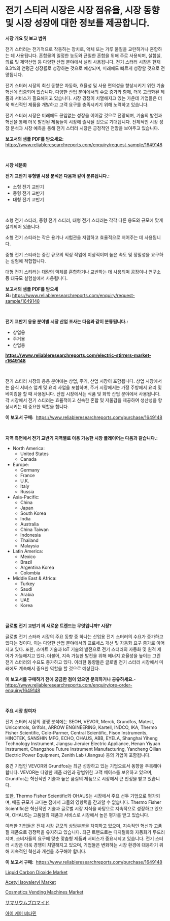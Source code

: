 <p><h1>전기 스티러 시장은 시장 점유율, 시장 동향 및 시장 성장에 대한 정보를 제공합니다.</h1></p><p><strong>시장 개요 및 보고 범위</strong></p>
<p><p>전기 스터러는 전기적으로 작동하는 장치로, 액체 또는 가루 물질을 교란하거나 혼합하는 데 사용됩니다. 혼합물의 일정한 농도와 균일한 혼합을 위해 주로 사용되며, 실험실, 의료 및 제약산업 등 다양한 산업 분야에서 널리 사용됩니다. 전기 스터러 시장은 현재 8.3%의 연평균 성장률로 성장하는 것으로 예상되며, 미래에도 빠르게 성장할 것으로 전망됩니다.</p><p>전기 스터러 시장의 최신 동향은 자동화, 효율성 및 사용 편의성을 향상시키기 위한 기술 혁신에 집중되어 있습니다. 다양한 산업 분야에서의 수요 증가와 함께, 더욱 고급화된 제품과 서비스가 필요해지고 있습니다. 시장 경쟁이 치열해지고 있는 가운데 기업들은 더욱 혁신적인 제품을 개발하고 고객 요구를 충족시키기 위해 노력하고 있습니다.</p><p>전기 스터러 시장은 미래에도 끊임없는 성장을 이어갈 것으로 전망되며, 기술의 발전과 혁신을 통해 더욱 발전된 제품들이 시장에 출시될 것으로 기대됩니다. 전체적인 시장 성장 분석과 시장 예측을 통해 전기 스터러 시장은 긍정적인 전망을 보여주고 있습니다.</p></p>
<p><strong>보고서의 샘플 PDF를 받으세요:</strong> <a href="https://www.reliableresearchreports.com/enquiry/request-sample/1649148">https://www.reliableresearchreports.com/enquiry/request-sample/1649148</a></p>
<p>&nbsp;</p>
<p><strong>시장 세분화</strong></p>
<p><strong>전기 교반기 유형별 시장 분석은 다음과 같이 분류됩니다.:</strong></p>
<p><ul><li>소형 전기 교반기</li><li>중형 전기 교반기</li><li>대형 전기 교반기</li></ul></p>
<p>&nbsp;</p>
<p><p>소형 전기 스티러, 중형 전기 스티러, 대형 전기 스티러는 각각 다른 용도와 규모에 맞게 설계되어 있습니다. </p><p>소형 전기 스티러는 작은 용기나 시험관을 저렴하고 효율적으로 저어주는 데 사용됩니다. </p><p>중형 전기 스티러는 중간 규모의 믹싱 작업에 이상적이며 높은 속도 및 정밀성을 요구하는 실험에 적합합니다. </p><p>대형 전기 스티러는 대량의 액체를 혼합하거나 교반하는 데 사용되며 공장이나 연구소 등 대규모 실험실에서 사용됩니다.</p></p>
<p><strong>보고서의 샘플 PDF를 받으세요:</strong>&nbsp;<a href="https://www.reliableresearchreports.com/enquiry/request-sample/1649148">https://www.reliableresearchreports.com/enquiry/request-sample/1649148</a></p>
<p>&nbsp;</p>
<p><strong> 전기 교반기 응용 분야별 시장 산업 조사는 다음과 같이 분류됩니다.:</strong></p>
<p><ul><li>상업용</li><li>주거용</li><li>산업용</li></ul></p>
<p><strong><a href="https://www.reliableresearchreports.com/electric-stirrers-market-r1649148">https://www.reliableresearchreports.com/electric-stirrers-market-r1649148</a></strong></p>
<p>&nbsp;</p>
<p><p>전기 스티러 시장의 응용 분야에는 상업, 주거, 산업 시장이 포함됩니다. 상업 시장에서는 음식 서비스 업계 및 요리 사업을 포함하며, 주거 시장에서는 가정 주방에서 요리 및 베이킹을 할 때 사용됩니다. 산업 시장에서는 식품 및 화학 산업 분야에서 사용됩니다. 각 시장에서 전기 스티러는 효율적이고 신속한 혼합 및 저울감을 제공하여 생산성을 향상시키는 데 중요한 역할을 합니다.</p></p>
<p><strong>이 보고서 구매:</strong>&nbsp; <a href="https://www.reliableresearchreports.com/purchase/1649148">https://www.reliableresearchreports.com/purchase/1649148</a></p>
<p>&nbsp;</p>
<p><strong>지역 측면에서 전기 교반기 지역별로 이용 가능한 시장 플레이어는 다음과 같습니다.:</strong></p>
<p><ul>
    <li>
        North America:
        <ul>
            <li>United States</li>
            <li>Canada</li>
        </ul>
    </li>
    <li>
        Europe:
        <ul>
            <li>Germany</li>
            <li>France</li>
            <li>U.K.</li>
            <li>Italy</li>
            <li>Russia</li>
        </ul>
    </li>
    <li>
        Asia-Pacific:
        <ul>
            <li>China</li>
            <li>Japan</li>
            <li>South Korea</li>
            <li>India</li>
            <li>Australia</li>
            <li>China Taiwan</li>
            <li>Indonesia</li>
            <li>Thailand</li>
            <li>Malaysia</li>
        </ul>
    </li>
    <li>
        Latin America:
        <ul>
            <li>Mexico</li>
            <li>Brazil</li>
            <li>Argentina Korea</li>
            <li>Colombia</li>
        </ul>
    </li>
    <li>
        Middle East & Africa:
        <ul>
            <li>Turkey</li>
            <li>Saudi</li>
            <li>Arabia</li>
            <li>UAE</li>
            <li>Korea</li>
        </ul>
    </li>
    </ul></p>
<p>&nbsp;</p>
<p><strong>글로벌 전기 교반기 의 새로운 트렌드는 무엇입니까? 시장?</strong></p>
<p><p>글로벌 전기 스터러 시장의 주요 동향 중 하나는 산업용 전기 스터러의 수요가 증가하고 있다는 것이다. 이는 다양한 산업 분야에서의 프로세스 개선 및 자동화 요구 증가로 이어지고 있다. 또한, 스마트 기술과 IoT 기술의 발전으로 전기 스터러의 자동화 및 원격 제어가 가능해지고 있다. 더불어, 지속 가능한 발전을 위해 에너지 효율성을 높이는 그린 전기 스터러의 수요도 증가하고 있다. 이러한 동향들은 글로벌 전기 스터러 시장에서 미래에도 계속해서 중요한 역할을 할 것으로 예상된다.</p></p>
<p><strong>이 보고서를 구매하기 전에 궁금한 점이 있으면 문의하거나 공유하세요.</strong>- <a href="https://www.reliableresearchreports.com/enquiry/pre-order-enquiry/1649148">https://www.reliableresearchreports.com/enquiry/pre-order-enquiry/1649148</a></p>
<p>&nbsp;</p>
<p><strong>주요 시장 참여자</strong></p>
<p><p>전기 스터러 시장의 경쟁 분석에는 SEOH, VEVOR, Merck, Grundfos, Matest, Unicontrols, Grifols, ARROW ENGINEERING, Kartell, INDCO, IKA, Thermo Fisher Scientific, Cole-Parmer, Central Scientific, Fison Instruments, HINOTEK, SANSHIN MFG, ECHO, OHAUS, ABB, EYELA, Shanghai Yiheng Technology Instrument, Jiangsu Jieruier Electric Appliance, Henan Yiyuan Instrument, Changzhou Future Instrument Manufacturing, Yancheng Qilian Electric Power Equipment, Zenith Lab (Jiangsu) 등의 기업이 포함됩니다. </p><p>중견 기업인 VEVOR와 Grundfos는 최근 성장하고 있는 기업으로서 동향을 주목해야 합니다. VEVOR는 다양한 제품 라인과 광범위한 고객 베이스를 보유하고 있으며, Grundfos는 혁신적인 기술과 높은 품질의 제품으로 시장에서 큰 인정을 받고 있습니다. </p><p>또한, Thermo Fisher Scientific와 OHAUS는 시장에서 주요 선두 기업으로 평가되며, 매출 규모가 크다는 점에서 그들의 영향력을 간과할 수 없습니다. Thermo Fisher Scientific은 혁신적인 기술과 글로벌 시장 지식을 바탕으로 지속적으로 성장하고 있으며, OHAUS는 고품질의 제품과 서비스로 시장에서 높은 평가를 받고 있습니다.</p><p>이러한 기업들은 전체 시장 규모의 상당부분을 차지하고 있으며, 지속적인 혁신과 고품질 제품으로 경쟁력을 유지하고 있습니다. 최근 트렌드로는 디지털화와 자동화가 두드러지며, 소비자들의 요구에 맞춘 맞춤형 제품과 서비스가 중요시되고 있습니다. 전기 스터러 시장은 더욱 경쟁이 치열해지고 있으며, 기업들은 변화하는 시장 환경에 대응하기 위해 지속적인 혁신과 개선을 추구해야 합니다.</p></p>
<p><strong>이 보고서 구매:</strong>&nbsp;&nbsp;<a href="https://www.reliableresearchreports.com/purchase/1649148">https://www.reliableresearchreports.com/purchase/1649148</a></p>
<p><p><a href="https://issuu.com/reportprime-2/docs/liquid-carbon-dioxide-market-size-2030.pptx">Liquid Carbon Dioxide Market</a></p><p><a href="https://issuu.com/reportprime-2/docs/acetyl-isovaleryl-market-size-2030.pptx">Acetyl Isovaleryl Market</a></p><p><a href="https://github.com/jhcraigie/Market-Research-Report-List-3/blob/main/cosmetics-vending-machines-market.md">Cosmetics Vending Machines Market</a></p><p><a href="https://github.com/ReyesKohler20231/Market-Research-Report-List-1/blob/main/788897131050.md">サマリウムブロマイド</a></p><p><a href="https://github.com/vsn7qpua81q/Market-Research-Report-List-1/blob/main/531202128467.md">아이 케어 비타민</a></p></p>